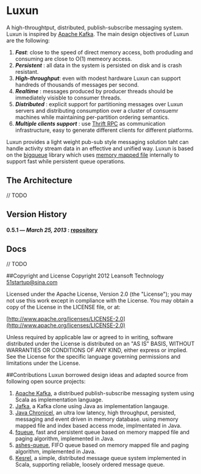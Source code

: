 # Luxun


A high-throughtput, distributed, publish-subscribe messaging system. Luxun is inspired by [Apache Kafka](http://kafka.apache.org/). The main design objectives of Luxun are the following:

1. ***Fast***: close to the speed of direct memory access, both produding and consuming are close to O(1) memeory access.
2. ***Persistent*** : all data in the system is persisted on disk and is crash resistant.
3. ***High-throughput***: even with modest hardware Luxun can support handreds of thousands of messages per second.
4. ***Realtime*** : messages produced by producer threads should be immediately visisble to consumer threads.
5. ***Distributed*** : explicit support for partitioning messages over Luxun servers and distributing consumption over a cluster of consuemr machines while maintaining per-partition ordering semantics.
6. ***Multiple clients support*** : use [Thrift RPC]() as communication infrastructure, easy to generate different clients for different platforms.

Luxun provides a light weight pub-sub style messaging solution taht can handle activity stream data in an effective and unified way. Luxun is based on the [bigqueue](https://github.com/bulldog2011/bigqueue) library which uses [memory mapped file](http://en.wikipedia.org/wiki/Memory_mapped_file) internally to support fast while persistent queue operations.

## The Architecture

// TODO



## Version History
#### 0.5.1 — *March 25, 2013* : [repository](https://github.com/bulldog2011/bulldog-repo/tree/master/repo/releases/com/leansoft/luxun/0.6.0)


  
## Docs

// TODO


##Copyright and License
Copyright 2012 Leansoft Technology <51startup@sina.com>

Licensed under the Apache License, Version 2.0 (the "License"); you may not use this work except in compliance with the License. You may obtain a copy of the License in the LICENSE file, or at:

[http://www.apache.org/licenses/LICENSE-2.0](http://www.apache.org/licenses/LICENSE-2.0)

Unless required by applicable law or agreed to in writing, software distributed under the License is distributed on an "AS IS" BASIS, WITHOUT WARRANTIES OR CONDITIONS OF ANY KIND, either express or implied. See the License for the specific language governing permissions and limitations under the License.

##Contributions
Luxun borrowed design ideas and adapted source from following open source projects:

1. [Apache Kafka](http://kafka.apache.org/index.html), a distribued publish-subscribe messaging system using Scala as implementation language.
2. [Jafka](https://github.com/adyliu/jafka), a Kafka clone using Java as implementation langauge.
3. [Java Chronicel](https://github.com/peter-lawrey/Java-Chronicle), an ultra low latency, high throughput, persisted, messaging and event driven in memory database. using memory mapped file and index based access mode, implmentated in Java.
4. [fqueue](http://code.google.com/p/fqueue/), fast and persistent queue based on memory mapped file and paging algorithm, implemented in Java.
5. [ashes-queue](http://code.google.com/p/ashes-queue/), FIFO queue based on memory mapped file and paging algorithm, implemented in Java.
6. [Kesrel](https://github.com/robey/kestrel), a simple, distributed message queue system implemented in Scala, supporting reliable, loosely ordered message queue.









 














